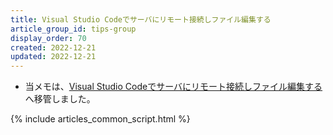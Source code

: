 ```yaml
---
title: Visual Studio Codeでサーバにリモート接続しファイル編集する
article_group_id: tips-group
display_order: 70
created: 2022-12-21
updated: 2022-12-21
---
```

- 当メモは、[Visual Studio Codeでサーバにリモート接続しファイル編集する](https://thinktwice.tech/it/vscode/connect_remotely_to_a_server_and_edit_files_with_vscode/)へ移管しました。

{% include articles_common_script.html %}

